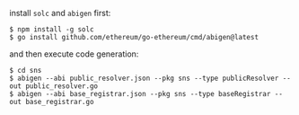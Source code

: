 
install `solc` and `abigen` first:

```
$ npm install -g solc
$ go install github.com/ethereum/go-ethereum/cmd/abigen@latest
```

and then execute code generation:

```
$ cd sns
$ abigen --abi public_resolver.json --pkg sns --type publicResolver --out public_resolver.go
$ abigen --abi base_registrar.json --pkg sns --type baseRegistrar --out base_registrar.go
```
